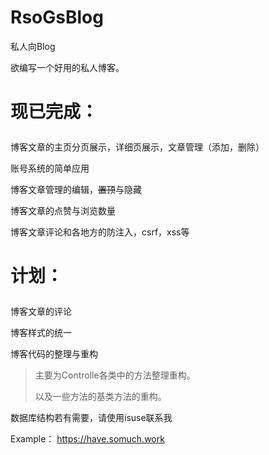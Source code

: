 # RsoGsBlog
私人向Blog<p>
欲编写一个好用的私人博客。<p>
# 现已完成：<p>
  博客文章的主页分页展示，详细页展示，文章管理（添加，删除）<p>
  账号系统的简单应用<p>
  博客文章管理的编辑，~~置顶~~与隐藏<p>
  博客文章的点赞与浏览数量<p>
  博客文章评论和各地方的防注入，csrf，xss等<p>
# 计划：<p>
  博客文章的评论<p>
  博客样式的统一<p>
  博客代码的整理与重构<p>
  > 主要为Controlle各类中的方法整理重构。<p>以及一些方法的基类方法的重构。
  
数据库结构若有需要，请使用isuse联系我<p>
Example： https://have.somuch.work
